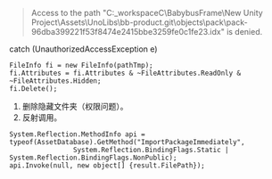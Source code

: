 > Access to the path "C:\_workspaceC\BabybusFrame\New Unity Project\Assets\UnoLibs\bb-product\.git\objects\pack\pack-96dba399221f53f8474e2415bbe3259fe0c1fe23.idx" is denied.

catch (UnauthorizedAccessException e)

```
FileInfo fi = new FileInfo(pathTmp);
fi.Attributes = fi.Attributes & ~FileAttributes.ReadOnly & ~FileAttributes.Hidden;
fi.Delete();
```





1. 删除隐藏文件夹（权限问题）。
2. 反射调用。

```
System.Reflection.MethodInfo api = typeof(AssetDatabase).GetMethod("ImportPackageImmediately",
                System.Reflection.BindingFlags.Static | System.Reflection.BindingFlags.NonPublic);
api.Invoke(null, new object[] {result.FilePath});
```

